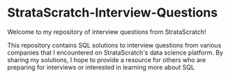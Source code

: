 # StrataScratch-Interview-Questions

Welcome to my repository of interview questions from StrataScratch! 

This repository contains SQL solutions to interview questions from various companies that I encountered on StrataScratch's data science platform. By sharing my solutions, I hope to provide a resource for others who are preparing for interviews or interested in learning more about SQL
